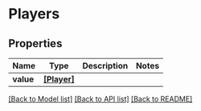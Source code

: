 # Players


## Properties
Name | Type | Description | Notes
------------ | ------------- | ------------- | -------------
**value** | [**[Player]**](Player.md) |  | 

[[Back to Model list]](../README.md#documentation-for-models) [[Back to API list]](../README.md#documentation-for-api-endpoints) [[Back to README]](../README.md)


